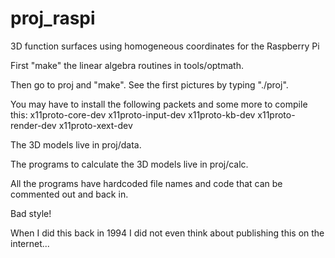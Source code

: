 proj_raspi
==========

3D function surfaces using homogeneous coordinates for the Raspberry Pi

First "make" the linear algebra routines in tools/optmath.

Then go to proj and "make". See the first pictures by typing "./proj".

You may have to install the following packets and some more to compile this:
x11proto-core-dev
x11proto-input-dev
x11proto-kb-dev
x11proto-render-dev
x11proto-xext-dev

The 3D models live in proj/data.

The programs to calculate the 3D models live in proj/calc.

All the programs have hardcoded file names and code that can be commented out and back in.

Bad style!

When I did this back in 1994 I did not even think about publishing this on the internet...

